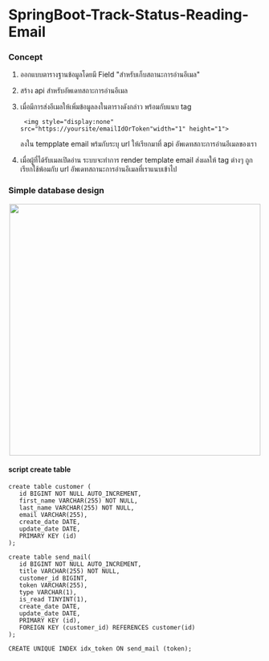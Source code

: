 # SpringBoot-Track-Status-Reading-Email

### Concept

1. ออกแบบตารางฐานข้อมูลโดยมี Field "สำหรับเก็บสถานะการอ่านอีเมล"

2. สร้าง api สำหรับอัพเดทสถาะการอ่านอีเมล

3. เมื่อมีการส่งอีเมลให้เพิ่มข้อมูลลงในตารางดังกล่าว พร้อมกับแนบ tag 

        <img style="display:none" src="https://yoursite/emailIdOrToken"width="1" height="1">

   ลงใน tempplate email พร้มกับระบุ url ให้เรียกมาที่ api อัพเดทสถาะการอ่านอีเมลของเรา

4. เมื่อผู้ที่ได้รับเมลเปิดอ่าน ระบบจะทำการ render template email ส่งผลให้ tag ต่างๆ ถูกเรียกใช้พ้อมกับ url อัพเดทสถานะการอ่านอีเมลที่เราแนบเข้าไป

### Simple database design

<p align="center">
  <img src="https://user-images.githubusercontent.com/15135199/95685505-7cf84980-0c22-11eb-8573-8e4f1f0ab774.JPG" width="500">
</p>

#### script create table

    create table customer (
       id BIGINT NOT NULL AUTO_INCREMENT,
       first_name VARCHAR(255) NOT NULL,
       last_name VARCHAR(255) NOT NULL,
       email VARCHAR(255),
       create_date DATE,
       update_date DATE,
       PRIMARY KEY (id)
    );

    create table send_mail(
       id BIGINT NOT NULL AUTO_INCREMENT,
       title VARCHAR(255) NOT NULL,
       customer_id BIGINT,
       token VARCHAR(255),
       type VARCHAR(1),
       is_read TINYINT(1),
       create_date DATE,
       update_date DATE,
       PRIMARY KEY (id),
       FOREIGN KEY (customer_id) REFERENCES customer(id)
    );

    CREATE UNIQUE INDEX idx_token ON send_mail (token);

